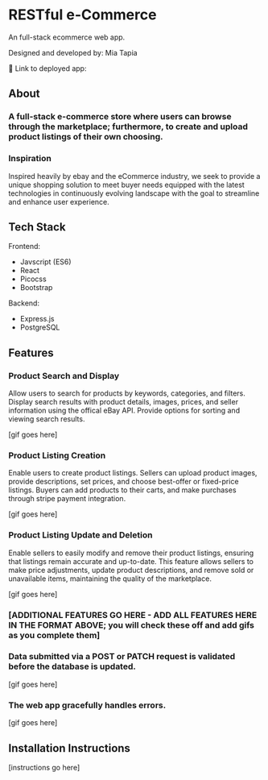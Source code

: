 # RESTful e-Commerce 

An full-stack ecommerce web app.

Designed and developed by: Mia Tapia

🔗 Link to deployed app:

## About

### A full-stack e-commerce store where users can browse through the marketplace; furthermore, to create and upload product listings of their own choosing. 

### Inspiration

Inspired heavily by ebay and the eCommerce industry, we seek to provide a unique shopping solution to meet buyer needs equipped with the latest technologies in continuously evolving landscape with the goal to streamline and enhance user experience.

## Tech Stack

Frontend: 
- Javscript (ES6)
- React
- Picocss
- Bootstrap

Backend:
- Express.js
- PostgreSQL 

## Features

### Product Search and Display

  Allow users to search for products by keywords, categories, and filters. Display search results with product details, images, prices, and seller information using the offical eBay API. Provide options for sorting and viewing search results.

[gif goes here]

### Product Listing Creation

Enable users to create product listings. Sellers can upload product images, provide descriptions, set prices, and choose best-offer or fixed-price listings. Buyers can add products to their carts, and make purchases through stripe payment integration. 

[gif goes here]

### Product Listing Update and Deletion 

Enable sellers to easily modify and remove their product listings, ensuring that listings remain accurate and up-to-date. This feature allows sellers to make price adjustments, update product descriptions, and remove sold or unavailable items, maintaining the quality of the marketplace.

[gif goes here]

### [ADDITIONAL FEATURES GO HERE - ADD ALL FEATURES HERE IN THE FORMAT ABOVE; you will check these off and add gifs as you complete them]

### Data submitted via a POST or PATCH request is validated before the database is updated.

[gif goes here]

### The web app gracefully handles errors.


[gif goes here]

## Installation Instructions

[instructions go here]
